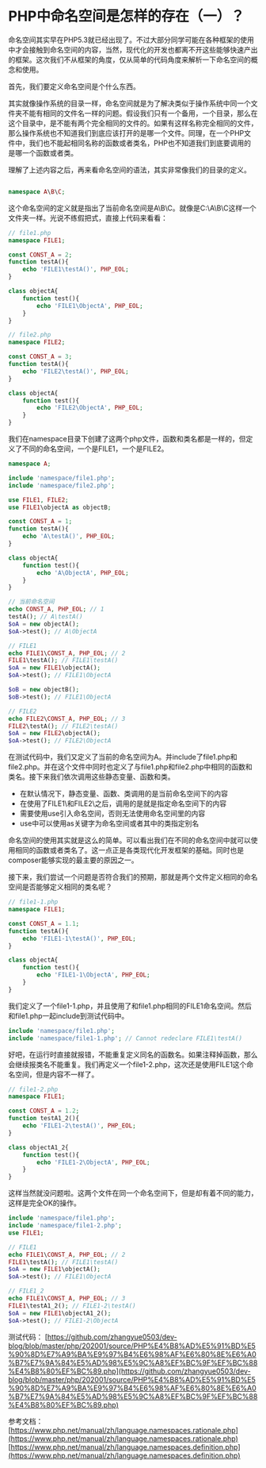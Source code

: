 # PHP中命名空间是怎样的存在（一）？

命名空间其实早在PHP5.3就已经出现了。不过大部分同学可能在各种框架的使用中才会接触到命名空间的内容，当然，现代化的开发也都离不开这些能够快速产出的框架。这次我们不从框架的角度，仅从简单的代码角度来解析一下命名空间的概念和使用。

首先，我们要定义命名空间是个什么东西。

其实就像操作系统的目录一样，命名空间就是为了解决类似于操作系统中同一个文件夹不能有相同的文件名一样的问题。假设我们只有一个备用，一个目录，那么在这个目录中，是不能有两个完全相同的文件的。如果有这样名称完全相同的文件，那么操作系统也不知道我们到底应该打开的是哪一个文件。同理，在一个PHP文件中，我们也不能起相同名称的函数或者类名，PHP也不知道我们到底要调用的是哪一个函数或者类。

理解了上述内容之后，再来看命名空间的语法，其实非常像我们的目录的定义。

```php

namespace A\B\C;

```

这个命名空间的定义就是指出了当前命名空间是A\B\C。就像是C:\A\B\C这样一个文件夹一样。光说不练假把式，直接上代码来看看：

```php
// file1.php
namespace FILE1;

const CONST_A = 2;
function testA(){
    echo 'FILE1\testA()', PHP_EOL;
}

class objectA{
    function test(){
        echo 'FILE1\ObjectA', PHP_EOL;
    }
}
```

```php
// file2.php
namespace FILE2;

const CONST_A = 3;
function testA(){
    echo 'FILE2\testA()', PHP_EOL;
}

class objectA{
    function test(){
        echo 'FILE2\ObjectA', PHP_EOL;
    }
}
```

我们在namespace目录下创建了这两个php文件，函数和类名都是一样的，但定义了不同的命名空间，一个是FILE1，一个是FILE2。

```php
namespace A;

include 'namespace/file1.php';
include 'namespace/file2.php';

use FILE1, FILE2;
use FILE1\objectA as objectB;

const CONST_A = 1;
function testA(){
    echo 'A\testA()', PHP_EOL;
}

class objectA{
    function test(){
        echo 'A\ObjectA', PHP_EOL;
    }
}

// 当前命名空间
echo CONST_A, PHP_EOL; // 1
testA(); // A\testA()
$oA = new objectA();
$oA->test(); // A\ObjectA

// FILE1
echo FILE1\CONST_A, PHP_EOL; // 2
FILE1\testA(); // FILE1\testA()
$oA = new FILE1\objectA();
$oA->test(); // FILE1\ObjectA

$oB = new objectB();
$oB->test(); // FILE1\ObjectA

// FILE2
echo FILE2\CONST_A, PHP_EOL; // 3
FILE2\testA(); // FILE2\testA()
$oA = new FILE2\objectA();
$oA->test(); // FILE2\ObjectA

```

在测试代码中，我们又定义了当前的命名空间为A。并include了file1.php和file2.php。并在这个文件中同时也定义了与file1.php和file2.php中相同的函数和类名。接下来我们依次调用这些静态变量、函数和类。

- 在默认情况下，静态变量、函数、类调用的是当前命名空间下的内容
- 在使用了FILE1\和FILE2\之后，调用的是就是指定命名空间下的内容
- 需要使用use引入命名空间，否则无法使用命名空间里的内容
- use中可以使用as关键字为命名空间或者其中的类指定别名

命名空间的使用其实就是这么的简单。可以看出我们在不同的命名空间中就可以使用相同的函数或者类名了。这一点正是各类现代化开发框架的基础。同时也是composer能够实现的最主要的原因之一。

接下来，我们尝试一个问题是否符合我们的预期，那就是两个文件定义相同的命名空间是否能够定义相同的类名呢？

```php
// file1-1.php
namespace FILE1;

const CONST_A = 1.1;
function testA(){
    echo 'FILE1-1\testA()', PHP_EOL;
}

class objectA{
    function test(){
        echo 'FILE1-1\ObjectA', PHP_EOL;
    }
}
```

我们定义了一个file1-1.php，并且使用了和file1.php相同的FILE1命名空间。然后和file1.php一起include到测试代码中。

```php
include 'namespace/file1.php';
include 'namespace/file1-1.php'; // Cannot redeclare FILE1\testA()
```

好吧，在运行时直接就报错，不能重复定义同名的函数名。如果注释掉函数，那么会继续报类名不能重复。我们再定义一个file1-2.php，这次还是使用FILE1这个命名空间，但是内容不一样了。

```php
// file1-2.php
namespace FILE1;

const CONST_A = 1.2;
function testA1_2(){
    echo 'FILE1-2\testA()', PHP_EOL;
}

class objectA1_2{
    function test(){
        echo 'FILE1-2\ObjectA', PHP_EOL;
    }
}
```

这样当然就没问题啦。这两个文件在同一个命名空间下，但是却有着不同的能力，这样是完全OK的操作。

```php
include 'namespace/file1.php';
include 'namespace/file1-2.php';
use FILE1;

// FILE1
echo FILE1\CONST_A, PHP_EOL; // 2
FILE1\testA(); // FILE1\testA()
$oA = new FILE1\objectA();
$oA->test(); // FILE1\ObjectA

// FILE1_2
echo FILE1\CONST_A, PHP_EOL; // 3
FILE1\testA1_2(); // FILE1-2\testA()
$oA = new FILE1\objectA1_2();
$oA->test(); // FILE1-2\ObjectA

```

测试代码：
[https://github.com/zhangyue0503/dev-blog/blob/master/php/202001/source/PHP%E4%B8%AD%E5%91%BD%E5%90%8D%E7%A9%BA%E9%97%B4%E6%98%AF%E6%80%8E%E6%A0%B7%E7%9A%84%E5%AD%98%E5%9C%A8%EF%BC%9F%EF%BC%88%E4%B8%80%EF%BC%89.php](https://github.com/zhangyue0503/dev-blog/blob/master/php/202001/source/PHP%E4%B8%AD%E5%91%BD%E5%90%8D%E7%A9%BA%E9%97%B4%E6%98%AF%E6%80%8E%E6%A0%B7%E7%9A%84%E5%AD%98%E5%9C%A8%EF%BC%9F%EF%BC%88%E4%B8%80%EF%BC%89.php)

参考文档：
[https://www.php.net/manual/zh/language.namespaces.rationale.php](https://www.php.net/manual/zh/language.namespaces.rationale.php)
[https://www.php.net/manual/zh/language.namespaces.definition.php](https://www.php.net/manual/zh/language.namespaces.definition.php)


